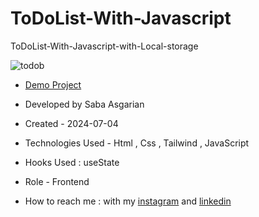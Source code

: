 # ToDoList-With-Javascript
ToDoList-With-Javascript-with-Local-storage






![todob](https://github.com/SabaAsgarian/ToDoList-With-Javascript/assets/166124662/f7e329bc-7a35-488e-904d-86d9162d5df4)








- [Demo Project]( https://sabaasgarian.github.io/ToDoList-With-Javascript/)

- Developed by Saba Asgarian

- Created - 2024-07-04

- Technologies Used - Html , Css ,  Tailwind , JavaScript

- Hooks Used : useState 

- Role - Frontend

- How to reach me : with my [instagram](https://www.instagram.com/saba_asgarian_web?igsh=M2Z2dTU3cHFmeW1o&utm_source=qr) and [linkedin](https://www.linkedin.com/in/saba-asgarian-69161088?utm_source=share&utm_campaign=share_via&utm_content=profile&utm_medium=ios_app) 

